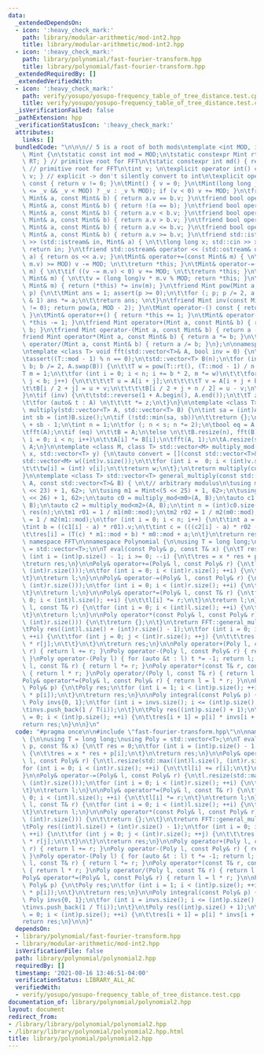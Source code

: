 ```yaml
---
data:
  _extendedDependsOn:
  - icon: ':heavy_check_mark:'
    path: library/modular-arithmetic/mod-int2.hpp
    title: library/modular-arithmetic/mod-int2.hpp
  - icon: ':heavy_check_mark:'
    path: library/polynomial/fast-fourier-transform.hpp
    title: library/polynomial/fast-fourier-transform.hpp
  _extendedRequiredBy: []
  _extendedVerifiedWith:
  - icon: ':heavy_check_mark:'
    path: verify/yosupo/yosupo-frequency_table_of_tree_distance.test.cpp
    title: verify/yosupo/yosupo-frequency_table_of_tree_distance.test.cpp
  _isVerificationFailed: false
  _pathExtension: hpp
  _verificationStatusIcon: ':heavy_check_mark:'
  attributes:
    links: []
  bundledCode: "\n\n\n// 5 is a root of both mods\ntemplate <int MOD, int RT> struct\
    \ Mint {\n\tstatic const int mod = MOD;\n\tstatic constexpr Mint rt() { return\
    \ RT; } // primitive root for FFT\n\tstatic constexpr int md() { return MOD; }\
    \ // primitive root for FFT\n\tint v; \n\texplicit operator int() const { return\
    \ v; } // explicit -> don't silently convert to int\n\texplicit operator bool()\
    \ const { return v != 0; }\n\tMint() { v = 0; }\n\tMint(long long _v) { v = int((-MOD\
    \ <= _v && _v < MOD) ? _v : _v % MOD); if (v < 0) v += MOD; }\n\tfriend bool operator==(const\
    \ Mint& a, const Mint& b) { return a.v == b.v; }\n\tfriend bool operator!=(const\
    \ Mint& a, const Mint& b) { return !(a == b); }\n\tfriend bool operator<(const\
    \ Mint& a, const Mint& b) { return a.v < b.v; }\n\tfriend bool operator>(const\
    \ Mint& a, const Mint& b) { return a.v > b.v; }\n\tfriend bool operator<=(const\
    \ Mint& a, const Mint& b) { return a.v <= b.v; }\n\tfriend bool operator>=(const\
    \ Mint& a, const Mint& b) { return a.v >= b.v; }\n\tfriend std::istream& operator\
    \ >> (std::istream& in, Mint& a) { \n\t\tlong long x; std::cin >> x; a = Mint(x);\
    \ return in; }\n\tfriend std::ostream& operator << (std::ostream& os, const Mint&\
    \ a) { return os << a.v; }\n\tMint& operator+=(const Mint& m) { \n\t\tif ((v +=\
    \ m.v) >= MOD) v -= MOD; \n\t\treturn *this; }\n\tMint& operator-=(const Mint&\
    \ m) { \n\t\tif ((v -= m.v) < 0) v += MOD; \n\t\treturn *this; }\n\tMint& operator*=(const\
    \ Mint& m) { \n\t\tv = (long long)v * m.v % MOD; return *this; }\n\tMint& operator/=(const\
    \ Mint& m) { return (*this) *= inv(m); }\n\tfriend Mint pow(Mint a, long long\
    \ p) {\n\t\tMint ans = 1; assert(p >= 0);\n\t\tfor (; p; p /= 2, a *= a) if (p\
    \ & 1) ans *= a;\n\t\treturn ans; \n\t}\n\tfriend Mint inv(const Mint& a) { assert(a.v\
    \ != 0); return pow(a, MOD - 2); }\n\tMint operator-() const { return Mint(-v);\
    \ }\n\tMint& operator++() { return *this += 1; }\n\tMint& operator--() { return\
    \ *this -= 1; }\n\tfriend Mint operator+(Mint a, const Mint& b) { return a +=\
    \ b; }\n\tfriend Mint operator-(Mint a, const Mint& b) { return a -= b; }\n\t\
    friend Mint operator*(Mint a, const Mint& b) { return a *= b; }\n\tfriend Mint\
    \ operator/(Mint a, const Mint& b) { return a /= b; }\n};\n\nnamespace FFT {\n\
    \ntemplate <class T> void fft(std::vector<T>& A, bool inv = 0) {\n\tint n = (int)A.size();\n\
    \tassert((T::mod - 1) % n == 0);\n\tstd::vector<T> B(n);\n\tfor (int b = n / 2;\
    \ b; b /= 2, A.swap(B)) {\n\t\tT w = pow(T::rt(), (T::mod - 1) / n * b);\n\t\t\
    T m = 1;\n\t\tfor (int i = 0; i < n; i += b * 2, m *= w)\n\t\t\tfor (int j = 0;\
    \ j < b; j++) {\n\t\t\t\tT u = A[i + j];\n\t\t\t\tT v = A[i + j + b] * m;\n\t\t\
    \t\tB[i / 2 + j] = u + v;\n\t\t\t\tB[i / 2 + j + n / 2] = u - v;\n\t\t\t}\n\t\
    }\n\tif (inv) {\n\t\tstd::reverse(1 + A.begin(), A.end());\n\t\tT z = T(1) / T(n);\n\
    \t\tfor (auto& t : A) \n\t\t\tt *= z;\n\t}\n}\n\ntemplate <class T> std::vector<T>\
    \ multiply(std::vector<T> A, std::vector<T> B) {\n\tint sa = (int)A.size();\n\t\
    int sb = (int)B.size();\n\tif (!std::min(sa, sb))\n\t\treturn {};\n\tint s = sa\
    \ + sb - 1;\n\tint n = 1;\n\tfor (; n < s; n *= 2);\n\tbool eq = A == B;\n\tA.resize(n);\n\
    \tfft(A);\n\tif (eq) \n\t\tB = A;\n\telse \n\t\tB.resize(n), fft(B);\n\tfor (int\
    \ i = 0; i < n; i++)\n\t\tA[i] *= B[i];\n\tfft(A, 1);\n\tA.resize(s);\n\treturn\
    \ A;\n}\n\ntemplate <class M, class T> std::vector<M> multiply_mod(std::vector<T>\
    \ x, std::vector<T> y) {\n\tauto convert = [](const std::vector<T>& v) {\n\t\t\
    std::vector<M> w((int)v.size());\n\t\tfor (int i =  0; i < (int)v.size(); i++)\n\
    \t\t\tw[i] = (int) v[i];\n\t\treturn w;\n\t};\n\treturn multiply(convert(x), convert(y));\n\
    }\n\ntemplate <class T> std::vector<T> general_multiply(const std::vector<T>&\
    \ A, const std::vector<T>& B) { \n\t// arbitrary modulus\n\tusing m0 = Mint<(119\
    \ << 23) + 1, 62>; \n\tusing m1 = Mint<(5 << 25) + 1, 62>;\n\tusing m2 = Mint<(7\
    \ << 26) + 1, 62>;\n\tauto c0 = multiply_mod<m0>(A, B);\n\tauto c1 = multiply_mod<m1>(A,\
    \ B);\n\tauto c2 = multiply_mod<m2>(A, B);\n\tint n = (int)c0.size();\n\tstd::vector<T>\
    \ res(n);\n\tm1 r01 = 1 / m1(m0::mod);\n\tm2 r02 = 1 / m2(m0::mod);\n\tm2 r12\
    \ = 1 / m2(m1::mod);\n\tfor (int i = 0; i < n; i++) {\n\t\tint a = c0[i].v;\n\t\
    \tint b = ((c1[i] - a) * r01).v;\n\t\tint c = (((c2[i] - a) * r02 - b) * r12).v;\n\
    \t\tres[i] = (T(c) * m1::mod + b) * m0::mod + a;\n\t}\n\treturn res;\n}\n\n} //\
    \ namespace FFT\n\nnamespace Polynomial {\n\nusing T = long long;\nusing Poly\
    \ = std::vector<T>;\n\nT eval(const Poly& p, const T& x) {\n\tT res = 0;\n\tfor\
    \ (int i = (int)p.size() - 1; i >= 0; --i) {\n\t\tres = x * res + p[i];\n\t}\n\
    \treturn res;\n}\n\nPoly& operator+=(Poly& l, const Poly& r) {\n\tl.resize(std::max((int)l.size(),\
    \ (int)r.size()));\n\tfor (int i = 0; i < (int)r.size(); ++i) {\n\t\tl[i] += r[i];\n\
    \t}\n\treturn l;\n}\n\nPoly& operator-=(Poly& l, const Poly& r) {\n\tl.resize(std::max((int)l.size(),\
    \ (int)r.size()));\n\tfor (int i = 0; i < (int)r.size(); ++i) {\n\t\tl[i] -= r[i];\n\
    \t}\n\treturn l;\n}\n\nPoly& operator*=(Poly& l, const T& r) {\n\tfor (int i =\
    \ 0; i < (int)l.size(); ++i) {\n\t\tl[i] *= r;\n\t}\n\treturn l;\n}\n\nPoly& operator/=(Poly&\
    \ l, const T& r) {\n\tfor (int i = 0; i < (int)l.size(); ++i) {\n\t\tl[i] /= r;\n\
    \t}\n\treturn l;\n}\n\nPoly operator*(const Poly& l, const Poly& r) {\n\tif (!std::min((int)l.size(),\
    \ (int)r.size())) {\n\t\treturn {};\n\t}\n\treturn FFT::general_multiply(l, r);\n\
    \tPoly res((int)l.size() + (int)r.size() - 1);\n\tfor (int i = 0; i < (int)l.size();\
    \ ++i) {\n\t\tfor (int j = 0; j < (int)r.size(); ++j) {\n\t\t\tres[i + j] += l[i]\
    \ * r[j];\n\t\t}\n\t}\n\treturn res;\n}\n\nPoly operator+(Poly l, const Poly&\
    \ r) { return l += r; }\nPoly operator-(Poly l, const Poly& r) { return l -= r;\
    \ }\nPoly operator-(Poly l) { for (auto &t : l) t *= -1; return l; }\nPoly operator*(Poly\
    \ l, const T& r) { return l *= r; }\nPoly operator*(const T& r, const Poly& l)\
    \ { return l * r; }\nPoly operator/(Poly l, const T& r) { return l /= r;\t}\n\
    Poly& operator*=(Poly& l, const Poly& r) { return l = l * r; }\n\nPoly derivative(const\
    \ Poly& p) {\n\tPoly res;\n\tfor (int i = 1; i < (int)p.size(); ++i) {\n\t\tres.push_back(T(i)\
    \ * p[i]);\n\t}\n\treturn res;\n}\n\nPoly integral(const Poly& p) {\n\tstatic\
    \ Poly invs{0, 1};\n\tfor (int i = invs.size(); i <= (int)p.size(); ++i ){\n\t\
    \tinvs.push_back(1 / T(i));\n\t}\n\tPoly res((int)p.size() + 1);\n\tfor (int i\
    \ = 0; i < (int)p.size(); ++i) {\n\t\tres[i + 1] = p[i] * invs[i + 1];\n\t}\n\t\
    return res;\n}\n\n}\n"
  code: "#pragma once\n\n#include \"fast-fourier-transform.hpp\"\n\nnamespace Polynomial\
    \ {\n\nusing T = long long;\nusing Poly = std::vector<T>;\n\nT eval(const Poly&\
    \ p, const T& x) {\n\tT res = 0;\n\tfor (int i = (int)p.size() - 1; i >= 0; --i)\
    \ {\n\t\tres = x * res + p[i];\n\t}\n\treturn res;\n}\n\nPoly& operator+=(Poly&\
    \ l, const Poly& r) {\n\tl.resize(std::max((int)l.size(), (int)r.size()));\n\t\
    for (int i = 0; i < (int)r.size(); ++i) {\n\t\tl[i] += r[i];\n\t}\n\treturn l;\n\
    }\n\nPoly& operator-=(Poly& l, const Poly& r) {\n\tl.resize(std::max((int)l.size(),\
    \ (int)r.size()));\n\tfor (int i = 0; i < (int)r.size(); ++i) {\n\t\tl[i] -= r[i];\n\
    \t}\n\treturn l;\n}\n\nPoly& operator*=(Poly& l, const T& r) {\n\tfor (int i =\
    \ 0; i < (int)l.size(); ++i) {\n\t\tl[i] *= r;\n\t}\n\treturn l;\n}\n\nPoly& operator/=(Poly&\
    \ l, const T& r) {\n\tfor (int i = 0; i < (int)l.size(); ++i) {\n\t\tl[i] /= r;\n\
    \t}\n\treturn l;\n}\n\nPoly operator*(const Poly& l, const Poly& r) {\n\tif (!std::min((int)l.size(),\
    \ (int)r.size())) {\n\t\treturn {};\n\t}\n\treturn FFT::general_multiply(l, r);\n\
    \tPoly res((int)l.size() + (int)r.size() - 1);\n\tfor (int i = 0; i < (int)l.size();\
    \ ++i) {\n\t\tfor (int j = 0; j < (int)r.size(); ++j) {\n\t\t\tres[i + j] += l[i]\
    \ * r[j];\n\t\t}\n\t}\n\treturn res;\n}\n\nPoly operator+(Poly l, const Poly&\
    \ r) { return l += r; }\nPoly operator-(Poly l, const Poly& r) { return l -= r;\
    \ }\nPoly operator-(Poly l) { for (auto &t : l) t *= -1; return l; }\nPoly operator*(Poly\
    \ l, const T& r) { return l *= r; }\nPoly operator*(const T& r, const Poly& l)\
    \ { return l * r; }\nPoly operator/(Poly l, const T& r) { return l /= r;\t}\n\
    Poly& operator*=(Poly& l, const Poly& r) { return l = l * r; }\n\nPoly derivative(const\
    \ Poly& p) {\n\tPoly res;\n\tfor (int i = 1; i < (int)p.size(); ++i) {\n\t\tres.push_back(T(i)\
    \ * p[i]);\n\t}\n\treturn res;\n}\n\nPoly integral(const Poly& p) {\n\tstatic\
    \ Poly invs{0, 1};\n\tfor (int i = invs.size(); i <= (int)p.size(); ++i ){\n\t\
    \tinvs.push_back(1 / T(i));\n\t}\n\tPoly res((int)p.size() + 1);\n\tfor (int i\
    \ = 0; i < (int)p.size(); ++i) {\n\t\tres[i + 1] = p[i] * invs[i + 1];\n\t}\n\t\
    return res;\n}\n\n}"
  dependsOn:
  - library/polynomial/fast-fourier-transform.hpp
  - library/modular-arithmetic/mod-int2.hpp
  isVerificationFile: false
  path: library/polynomial/polynomial2.hpp
  requiredBy: []
  timestamp: '2021-08-16 13:46:51-04:00'
  verificationStatus: LIBRARY_ALL_AC
  verifiedWith:
  - verify/yosupo/yosupo-frequency_table_of_tree_distance.test.cpp
documentation_of: library/polynomial/polynomial2.hpp
layout: document
redirect_from:
- /library/library/polynomial/polynomial2.hpp
- /library/library/polynomial/polynomial2.hpp.html
title: library/polynomial/polynomial2.hpp
---
```

